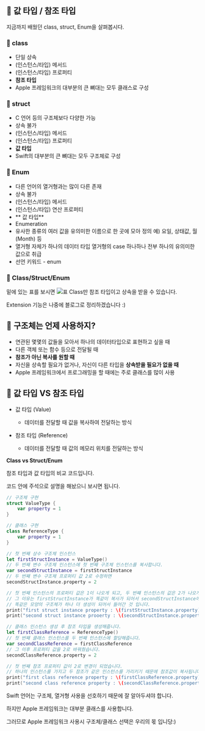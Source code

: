 ## 📌 값 타입 / 참조 타입

지금까지 배웠던 class, struct, Enum을 살펴봅시다.

### 📐 class
* 단일 상속
* (인스턴스/타입) 메서드
* (인스턴스/타입) 프로퍼티
* **참조 타입**
* Apple 프레임워크의 대부분의 큰 뼈대는 모두 클래스로 구성

### 📐 struct
* C 언어 등의 구조체보다 다양한 가능
* 상속 불가
* (인스턴스/타입) 메서드
* (인스턴스/타입) 프로퍼티
* **값 타입**
* Swift의 대부분의 큰 뼈대는 모두 구조체로 구성

### 📐 Enum
* 다른 언어의 열거형과는 많이 다른 존재
* 상속 불가
* (인스턴스/타입) 메서드
* (인스턴스/타입) 연산 프로퍼티
* ** 값 타입**
* Enumeration
* 유사한 종류의 여러 값을 유의미한 이름으로 한 곳에 모아 정의
  예) 요일, 상태값, 월(Month) 등
* 열거형 자체가 하나의 데이터 타입
  열거형의 case 하나하나 전부 하나의 유의미한 값으로 취급
* 선언 키워드 - enum

### 📐 Class/Struct/Enum
밑에 있는 표를 보시면
![표](https://images.velog.io/images/jkang4531/post/b92ddc55-1303-4595-8f62-13136cb9dcce/image.png)
Class만 참조 타입이고 상속을 받을 수 있습니다.

Extension 기능은 나중에 블로그로 정리하겠습니다 :)

## 📌 구조체는 언제 사용하지?
* 연관된 몇몇의 값들을 모아서 하나의 데이터타입으로 표현하고 싶을 때
* 다른 객체 또는 함수 등으로 전달될 때
* **참조가 아닌 복사를 원할 때**
* 자신을 상속할 필요가 없거나, 자신이 다른 타입을 **상속받을 필요가 없을 때**
* Apple 프레임워크에서 프로그래밍을 할 때에는 주로 클래스를 많이 사용

## 📌 값 타입 VS 참조 타입
* 값 타입 (Value)
  * 데이터를 전달할 때 값을 복사하여 전달하는 방식

* 참조 타입 (Reference)
  * 데이터를 전달할 때 값의 메모리 위치를 전달하는 방식
  
**Class vs Struct/Enum**

참조 타입과 값 타입의 비교 코드입니다.

코드 안에 주석으로 설명을 해놨으니 보시면 됩니다.

```swift
// 구조체 구현
struct ValueType {
    var property = 1
}

// 클래스 구현
class ReferenceType {
    var property = 1
}

// 첫 번째 상수 구조체 인스턴스
let firstStructInstance = ValueType()
// 두 번째 변수 구조체 인스턴스에 첫 번째 구조체 인스턴스를 복사합니다.
var secondStructInstance = firstStructInstance
// 두 번째 변수 구조체 프로퍼티 값 2로 수정하면
secondStructInstance.property = 2

// 첫 번째 인스턴스의 프로퍼티 값은 1이 나오게 되고, 두 번쨰 인스턴스의 값은 2가 나오게 됩니다.
// 그 이유는 firstStructInstance가 똑같이 복사가 되어서 secondStructInstance에 들어가기 때문에
// 똑같은 모양의 구조체가 하나 더 생성이 되어서 들어간 것 입니다.
print("first struct instance property : \(firstStructInstance.property)")   // 1
print("second struct instance prooerty : \(secondStructInstance.property)") // 2

// 클래스 인스턴스 생성 후 참조 타입을 생성해줍니다.
let firstClassReference = ReferenceType()
// 첫 번째 클래스 인스턴스를 두 번째 인스턴스에 할당해줍니다.
var secondClassReference = firstClassReference
// 그 이후 프로퍼티 값을 2로 바꿔줬습니다.
secondClassReference.property = 2

// 첫 번째 참조 프로퍼티 값이 2로 변경이 되었습니다.
// 하나의 인스턴스를 가지고 두 참조가 같은 인스턴스를 가리키기 때문에 참조값이 복사됩니다.
print("first class reference property : \(firstClassReference.property)")   // 2
print("second class reference property : \(secondClassReference.property)") // 2
```

Swift 언어는 구조체, 열거형 사용을 선호하기 때문에 잘 알아두셔야 합니다.

하지만 Apple 프레임워크는 대부분 클래스를 사용합니다.

그러므로 Apple 프레임워크 사용시 구조체/클래스 선택은 우리의 몫 입니당:)
